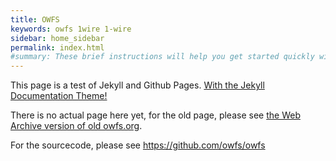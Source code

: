 ```yaml
---
title: OWFS
keywords: owfs 1wire 1-wire
sidebar: home_sidebar
permalink: index.html
#summary: These brief instructions will help you get started quickly with the theme. The other topics in this help provide additional information and detail about working with other aspects of this theme and Jekyll.
---
```


This page is a test of Jekyll and Github Pages. <a target="_blank" href="http://idratherbewriting.com/documentation-theme-jekyll">With the Jekyll Documentation Theme!</a>

There is no actual page here yet, for the old page, please see <a href="https://web.archive.org/web/20190405231200/http://owfs.org/">the Web Archive version of old owfs.org</a>.

For the sourcecode, please see <a href="https://github.com/owfs/owfs">https://github.com/owfs/owfs</a>
